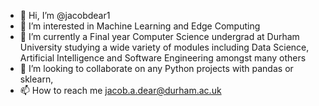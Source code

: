 - 👋 Hi, I’m @jacobdear1
- 👀 I’m interested in Machine Learning and Edge Computing
- 🌱 I’m currently a Final year Computer Science undergrad at Durham University studying a wide variety of modules including Data Science, Artificial Intelligence and Software Engineering amongst many others
- 💞️ I’m looking to collaborate on any Python projects with pandas or sklearn,
- 📫 How to reach me jacob.a.dear@durham.ac.uk

<!---
jacobdear1/jacobdear1 is a ✨ special ✨ repository because its `README.md` (this file) appears on your GitHub profile.
You can click the Preview link to take a look at your changes.
--->
